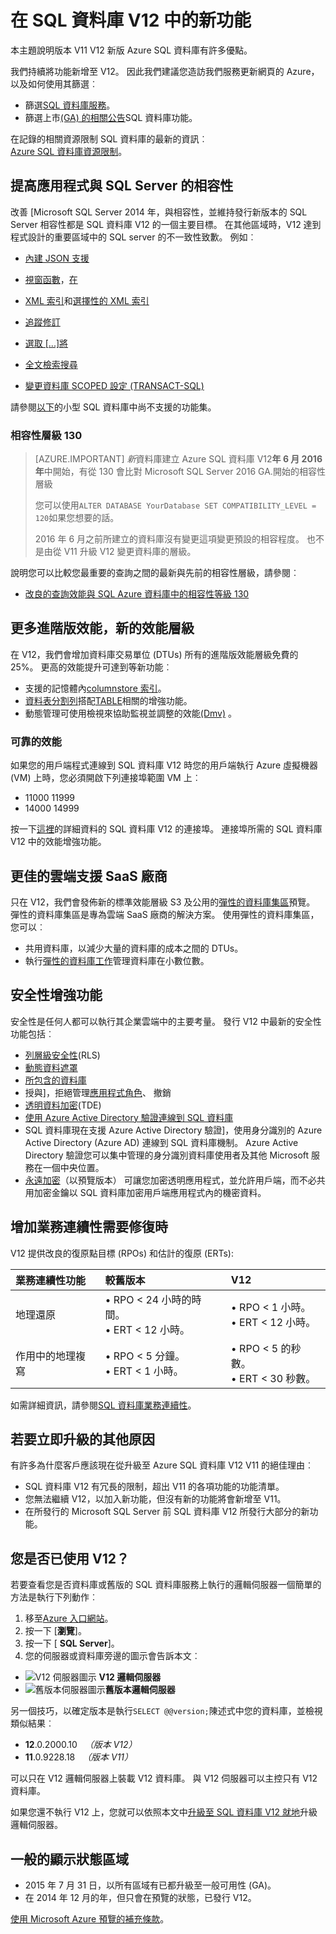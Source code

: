 <properties
    pageTitle="什麼是 SQL 資料庫 V12 新增 |Microsoft Azure"
    description="說明為何，現在升級版本 V12 助益的雲端中使用 Azure SQL 資料庫 business 系統。"
    services="sql-database"
    documentationCenter=""
    authors="MightyPen"
    manager="jhubbard"
    editor=""/>


<tags
    ms.service="sql-database"
    ms.workload="data-management"
    ms.tgt_pltfrm="na"
    ms.devlang="na"
    ms.topic="article"
    ms.date="08/15/2016"
    ms.author="genemi"/>


# <a name="whats-new-in-sql-database-v12"></a>在 SQL 資料庫 V12 中的新功能


本主題說明版本 V11 V12 新版 Azure SQL 資料庫有許多優點。


我們持續將功能新增至 V12。 因此我們建議您造訪我們服務更新網頁的 Azure，以及如何使用其篩選︰


- 篩選[SQL 資料庫服務](https://azure.microsoft.com/updates/?service=sql-database)。
- 篩選上市[(GA) 的相關公告](http://azure.microsoft.com/updates/?service=sql-database&update-type=general-availability)SQL 資料庫功能。


在記錄的相關資源限制 SQL 資料庫的最新的資訊︰<br/>[Azure SQL 資料庫資源限制](sql-database-resource-limits.md)。


## <a name="increased-application-compatibility-with-sql-server"></a>提高應用程式與 SQL Server 的相容性


改善 [Microsoft SQL Server 2014 年，與相容性，並維持發行新版本的 SQL Server 相容性都是 SQL 資料庫 V12 的一個主要目標。 在其他區域時，V12 達到程式設計的重要區域中的 SQL server 的不一致性致歉。 例如︰

- [內建 JSON 支援](https://msdn.microsoft.com/library/dn921897.aspx)

- [視窗函數](http://msdn.microsoft.com/library/ms189798.aspx)，[在](http://msdn.microsoft.com/library/ms189461.aspx)

- [XML 索引](http://msdn.microsoft.com/library/bb934097.aspx)和[選擇性的 XML 索引](http://msdn.microsoft.com/library/jj670104.aspx)

- [追蹤修訂](http://msdn.microsoft.com/library/bb933875.aspx)

- [選取 [...]將](http://msdn.microsoft.com/library/ms188029.aspx)

- [全文檢索搜尋](http://msdn.microsoft.com/library/ms142571.aspx)

- [變更資料庫 SCOPED 設定 (TRANSACT-SQL)](http://msdn.microsoft.com/library/mt629158.aspx)

請參閱[以下](sql-database-transact-sql-information.md)的小型 SQL 資料庫中尚不支援的功能集。


### <a name="compatibility-level-130"></a>相容性層級 130


> [AZURE.IMPORTANT] *新*資料庫建立 Azure SQL 資料庫 V12**年 6 月 2016年**中開始，有從 130 會比對 Microsoft SQL Server 2016 GA.開始的相容性層級
> 
> 您可以使用`ALTER DATABASE YourDatabase SET COMPATIBILITY_LEVEL = 120`如果您想要的話。
> 
> 2016 年 6 月之前所建立的資料庫沒有變更這項變更預設的相容程度。 也不是由從 V11 升級 V12 變更資料庫的層級。



說明您可以比較您最重要的查詢之間的最新與先前的相容性層級，請參閱︰

- [改良的查詢效能與 SQL Azure 資料庫中的相容性等級 130](sql-database-compatibility-level-query-performance-130.md)



## <a name="more-premium-performance-new-performance-levels"></a>更多進階版效能，新的效能層級


在 V12，我們會增加資料庫交易單位 (DTUs) 所有的進階版效能層級免費的 25%。 更高的效能提升可達到等新功能︰


- 支援的記憶體內[columnstore 索引](http://msdn.microsoft.com/library/gg492153.aspx)。
- [資料表分割列](http://msdn.microsoft.com/library/ms187802.aspx)搭配[TABLE](http://msdn.microsoft.com/library/ms177570.aspx)相關的增強功能。
- 動態管理可使用檢視來協助監視並調整的效能[(Dmv)](http://msdn.microsoft.com/library/ms188754.aspx) 。


### <a name="reliable-performance"></a>可靠的效能


如果您的用戶端程式連線到 SQL 資料庫 V12 時您的用戶端執行 Azure 虛擬機器 (VM) 上時，您必須開啟下列連接埠範圍 VM 上︰

- 11000 11999
- 14000 14999


按一下[這裡](sql-database-develop-direct-route-ports-adonet-v12.md)的詳細資料的 SQL 資料庫 V12 的連接埠。 連接埠所需的 SQL 資料庫 V12 中的效能增強功能。


## <a name="better-support-for-cloud-saas-vendors"></a>更佳的雲端支援 SaaS 廠商


只在 V12，我們會發佈新的標準效能層級 S3 及公用的[彈性的資料庫集區](sql-database-elastic-pool.md)預覽。 彈性的資料庫集區是專為雲端 SaaS 廠商的解決方案。  使用彈性的資料庫集區，您可以︰


- 共用資料庫，以減少大量的資料庫的成本之間的 DTUs。
- 執行[彈性的資料庫工作](sql-database-elastic-jobs-overview.md)管理資料庫在小數位數。


## <a name="security-enhancements"></a>安全性增強功能


安全性是任何人都可以執行其企業雲端中的主要考量。 發行 V12 中最新的安全性功能包括︰


- [列層級安全性](http://msdn.microsoft.com/library/dn765131.aspx)(RLS)
- [動態資料遮罩](sql-database-dynamic-data-masking-get-started.md)
- [所包含的資料庫](http://msdn.microsoft.com/library/ff929188.aspx)
- 授與]，拒絕管理[應用程式角色](http://msdn.microsoft.com/library/ms190998.aspx)、 撤銷
- [透明資料加密](http://msdn.microsoft.com/library/0bf7e8ff-1416-4923-9c4c-49341e208c62.aspx)(TDE)
- [使用 Azure Active Directory 驗證連線到 SQL 資料庫](sql-database-aad-authentication.md)
 - SQL 資料庫現在支援 Azure Active Directory 驗證]，使用身分識別的 Azure Active Directory (Azure AD) 連線到 SQL 資料庫機制。 Azure Active Directory 驗證您可以集中管理的身分識別資料庫使用者及其他 Microsoft 服務在一個中央位置。
- [永遠加密](https://msdn.microsoft.com/library/mt163865.aspx)（以預覽版本） 可讓您加密透明應用程式，並允許用戶端，而不必共用加密金鑰以 SQL 資料庫加密用戶端應用程式內的機密資料。


## <a name="increased-business-continuity-when-recovery-is-needed"></a>增加業務連續性需要修復時


V12 提供改良的復原點目標 (RPOs) 和估計的復原 (ERTs):


| 業務連續性功能 | 較舊版本 | V12 |
| :-- | :-- | :-- |
| 地理還原 | • RPO < 24 小時的時間。<br/>• ERT < 12 小時。 | • RPO < 1 小時。<br/>• ERT < 12 小時。 |
| 作用中的地理複寫 | • RPO < 5 分鐘。<br/>• ERT < 1 小時。 | • RPO < 5 的秒數。<br/>• ERT < 30 秒數。 |


如需詳細資訊，請參閱[SQL 資料庫業務連續性](sql-database-business-continuity.md)。


## <a name="more-reasons-to-upgrade-now"></a>若要立即升級的其他原因


有許多為什麼客戶應該現在從升級至 Azure SQL 資料庫 V12 V11 的絕佳理由︰


- SQL 資料庫 V12 有冗長的限制，超出 V11 的各項功能的功能清單。
- 您無法繼續 V12，以加入新功能，但沒有新的功能將會新增至 V11。
- 在所發行的 Microsoft SQL Server 前 SQL 資料庫 V12 所發行大部分的新功能。


## <a name="are-you-using-v12-already"></a>您是否已使用 V12？


若要查看您是否資料庫或舊版的 SQL 資料庫服務上執行的邏輯伺服器一個簡單的方法是執行下列動作︰


1. 移至[Azure 入口網站](https://portal.azure.com/)。
2. 按一下 [**瀏覽**]。
3. 按一下 [ **SQL Server**]。
4. 您的伺服器或資料庫旁邊的圖示會告訴本文︰
 - ![V12 伺服器圖示](./media/sql-database-v12-whats-new/v12_icon.png) **V12 邏輯伺服器**
 - ![舊版本伺服器圖示](./media/sql-database-v12-whats-new/earlier_icon.png)**舊版本邏輯伺服器**


另一個技巧，以確定版本是執行`SELECT @@version;`陳述式中您的資料庫，並檢視類似結果︰


- **12**.0.2000.10 &nbsp; *（版本 V12）*
- **11**.0.9228.18 &nbsp; *（版本 V11）*


可以只在 V12 邏輯伺服器上裝載 V12 資料庫。 與 V12 伺服器可以主控只有 V12 資料庫。


如果您還不執行 V12 上，您就可以依照本文中[升級至 SQL 資料庫 V12 就地](sql-database-v12-plan-prepare-upgrade.md)升級邏輯伺服器。


## <a name="V12AzureSqlDbPreviewGaTable"></a>一般的顯示狀態區域


- 2015 年 7 月 31 日，以所有區域有已都升級至一般可用性 (GA)。
- 在 2014 年 12 月的年，但只會在預覽的狀態，已發行 V12。

[使用 Microsoft Azure 預覽的補充條款](https://azure.microsoft.com/support/legal/preview-supplemental-terms/)。
